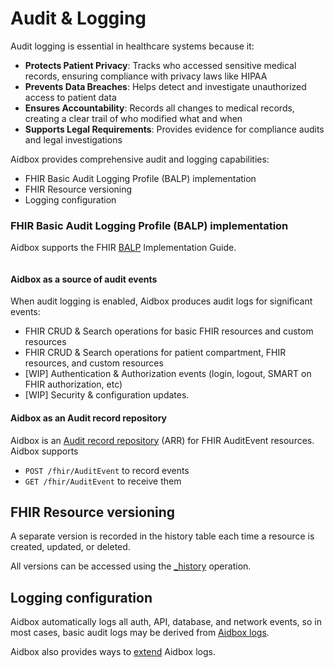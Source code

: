 # Audit & Logging

Audit logging is essential in healthcare systems because it:

* **Protects Patient Privacy**: Tracks who accessed sensitive medical records, ensuring compliance with privacy laws like HIPAA
* **Prevents Data Breaches**: Helps detect and investigate unauthorized access to patient data
* **Ensures Accountability**: Records all changes to medical records, creating a clear trail of who modified what and when
* **Supports Legal Requirements**: Provides evidence for compliance audits and legal investigations

Aidbox provides comprehensive audit and logging capabilities:

* FHIR Basic Audit Logging Profile (BALP) implementation
* FHIR Resource versioning
* Logging configuration

### FHIR Basic Audit Logging Profile (BALP) implementation

Aidbox supports the FHIR [BALP](https://profiles.ihe.net/ITI/BALP/index.html) Implementation Guide.

<figure><img src="63f5c07d-e571-42d6-922e-b8b0e4c48000.png" alt=""><figcaption></figcaption></figure>

#### Aidbox as a source of audit events

When audit logging is enabled, Aidbox produces audit logs for significant events:

* FHIR CRUD & Search operations for basic FHIR resources and custom resources
* FHIR CRUD & Search operations for patient compartment, FHIR resources, and custom resources
* \[WIP] Authentication & Authorization events (login, logout, SMART on FHIR authorization, etc)
* \[WIP] Security & configuration updates.

#### Aidbox as an Audit record repository

Aidbox is an [Audit record repository](https://profiles.ihe.net/ITI/TF/Volume1/ch-9.html#9.1.1.3) (ARR) for FHIR AuditEvent resources. Aidbox supports

* `POST /fhir/AuditEvent` to record events&#x20;
* `GET /fhir/AuditEvent` to receive them


## FHIR Resource versioning

A separate version is recorded in the history table each time a resource is created, updated, or deleted.

All versions can be accessed using the [\_history](../../api/rest-api/history.md) operation.

## Logging configuration

Aidbox automatically logs all auth, API, database, and network events, so in most cases, basic audit logs may be derived from [Aidbox logs](../observability/logs/README.md).

Aidbox also provides ways to [extend](../observability/logs/extending-aidbox-logs.md) Aidbox logs.

